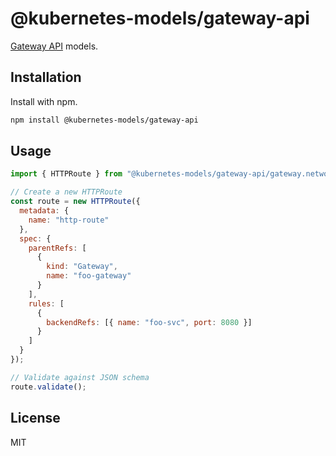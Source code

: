 # @kubernetes-models/gateway-api

[Gateway API](https://gateway-api.sigs.k8s.io/) models.

## Installation

Install with npm.

```sh
npm install @kubernetes-models/gateway-api
```

## Usage

```js
import { HTTPRoute } from "@kubernetes-models/gateway-api/gateway.networking.k8s.io/v1beta1/HTTPRoute";

// Create a new HTTPRoute
const route = new HTTPRoute({
  metadata: {
    name: "http-route"
  },
  spec: {
    parentRefs: [
      {
        kind: "Gateway",
        name: "foo-gateway"
      }
    ],
    rules: [
      {
        backendRefs: [{ name: "foo-svc", port: 8080 }]
      }
    ]
  }
});

// Validate against JSON schema
route.validate();
```

## License

MIT
